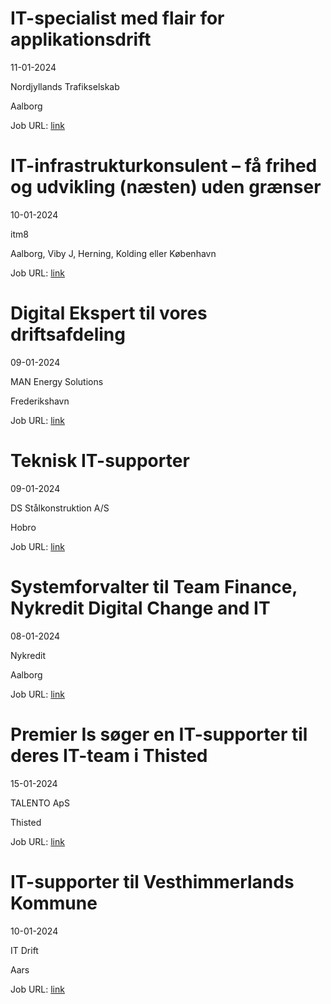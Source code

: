 # IT-specialist med flair for applikationsdrift
11-01-2024

Nordjyllands Trafikselskab

Aalborg

Job URL: [link](https://www.jobindex.dk/jobannonce/500139/it-specialist-med-flair-for-applikationsdrift)


# IT-infrastrukturkonsulent – få frihed og udvikling (næsten) uden grænser
10-01-2024

itm8

Aalborg, Viby J, Herning, Kolding eller København

Job URL: [link](https://www.jobindex.dk/jobannonce/499672/it-infrastrukturkonsulent-faa-frihed-og-udvikling-naesten-uden-graenser)


# Digital Ekspert til vores driftsafdeling
09-01-2024

MAN Energy Solutions

Frederikshavn

Job URL: [link](https://candidate.hr-manager.net/ApplicationInit.aspx?cid=1877&ProjectId=145030&DepartmentId=19149&MediaId=4619)


# Teknisk IT-supporter
09-01-2024

DS Stålkonstruktion A/S

Hobro

Job URL: [link](https://www.jobindex.dk/img/pdf/IT_Supporter_1223.pdf)


# Systemforvalter til Team Finance, Nykredit Digital Change and IT
08-01-2024

Nykredit

Aalborg

Job URL: [link](https://www.jobindex.dk/jobannonce/499667/systemforvalter-til-team-finance-nykredit-digital-change-and-it)


# Premier Is søger en IT-supporter til deres IT-team i Thisted
15-01-2024

TALENTO ApS

Thisted

Job URL: [link](https://www.jobindex.dk/jobannonce/r12223217/premier-is-soeger-en-it-supporter-til-deres-it-team-i-thisted)


# IT-supporter til Vesthimmerlands Kommune
10-01-2024

IT Drift

Aars

Job URL: [link](https://www.jobindex.dk/jobannonce/r12210445/it-supporter-til-vesthimmerlands-kommune)


